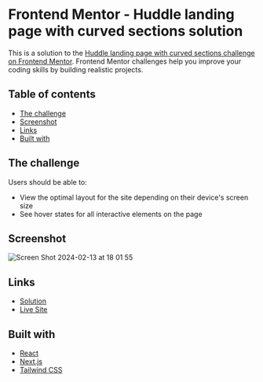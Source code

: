 # Frontend Mentor - Huddle landing page with curved sections solution

This is a solution to the [Huddle landing page with curved sections challenge on Frontend Mentor](https://www.frontendmentor.io/challenges/huddle-landing-page-with-curved-sections-5ca5ecd01e82137ec91a50f2). Frontend Mentor challenges help you improve your coding skills by building realistic projects.

## Table of contents

- [The challenge](#the-challenge)
- [Screenshot](#screenshot)
- [Links](#links)
- [Built with](#built-with)

## The challenge

Users should be able to:

- View the optimal layout for the site depending on their device's screen size
- See hover states for all interactive elements on the page

## Screenshot

![Screen Shot 2024-02-13 at 18 01 55](https://github.com/palmeiroerick/huddle-landing-page-with-curved-sections/assets/148393698/d5a4a9bc-fc07-4f03-8a31-5bdcb80e08bf)

## Links

- [Solution](https://github.com/palmeiroerick/huddle-landing-page-with-curved-sections/)
- [Live Site](https://huddle-landing-page-with-curved-sections-ten-mu.vercel.app/)

## Built with

- [React](https://reactjs.org/)
- [Next.js](https://nextjs.org/)
- [Tailwind CSS](https://tailwindcss.com/)
